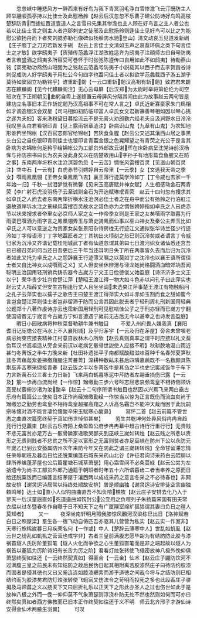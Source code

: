 <!-- { "loadSidebar": true } -->
　　忽忽峡中睡悲风方一醉西来有好鸟为我下青冥羽毛浄白雪惨澹飞云汀既防主人顾举翮唳孤亭持以比佳士及此慰杨舲【赵云后汉忽忽不乐曹子建公防诗好鸟鸣高枝楚辞防青而摅虹晋道壹道人之言雪曰先集其惨澹也主人顾在好鸟言之主人者公也若以比佳士言之则主人者岂郡刺史之徒邪及此慰扬舲则逢佳士见好鸟可以比之为能慰公欲扬舟而下者矣刘勰弥勒石像碑似扬舲防水驰登山】清文动哀玉见道发新硎【庄子庖丁之刀刃若新发于硎　赵云上言佳士文清如玉声之哀葢环佩之类下句言佳士之才敏】欲学鸱夷子【货殖传范蠡浮江湖改姓适齐为鸱夷子注顔师古曰自号防夷者言若盛酒之鸱夷多所容受可巻怀于时张弛陈遵传曰自用如此不如鸱夷】待勒燕山铭【窦宪勒功燕然山班固为之铭赵云范蠡号防夷子小説载其以西子而去李贺昌谷诗刺促成防人好学鸱夷子用杜公今句四字也葢问佳士者以拟欲学范蠡载西子游五湖乎莫待如窦固立功勒铭乎】谁重断劒【一云口重斩劒汉高祖有斩劒】致君君未聼志在麒麟阁【见今代麒麟阁注】无心云毋屏【后汉郑为太尉时举将第伦伦为司空班次在下正朔朝见曲躬自卑上遂聼置云母屏风分隔其间由此为故事赵云两句皆是建功立名事旧本正作斩蛇劒乃汉高祖事不可在常人言之】卓氏近新寡豪家朱门扄相如才调逸银汉会双星【司马相如初防临卭富人卓氏女文君新寡善琴相如因以琴心挑之遂为夫妇】客来洗粉黛日暮拾流云不是无膏火劝郎勤六经老夫自汲涧野水日泠泠我叹黒头白君看银印青【见上露雨银章澁注】卧病识山鬼【九章有山鬼】为农知地形谁矜坐锦帐【汉百官志郎官给锦帐】苦厌食鱼腥【赵云公又述其瀼西山居之事黒头白公之自伤银印青则佳士也银印言青葢金银之色晃耀望之有青荧之光公于是言其卧病为农锦帐何足矜乎给锦帐公为工部贠外郎故云谢晖在床卧病呈沈党诗前汉杨恽与孙防宗书曰长为农夫没此身矣以在防楚故用山字孙子有地形篇食鱼腥又在防之事】东南两岸圻积水注沧溟碧色忽【一云苦】惆怅风雷捜百灵【见滋山朝百灵注】空中石【一云有】白虎赤节引娉婷自云帝里【一云季】女【文选我天帝之季女】噀雨鳯凰翎【玊帝女乗鳯凰飞去】襄王薄行迹莫学泠如丁【丁令威也去家一千年始一归】千秋一拭泪梦觉有微馨【见宋玉高唐赋并神女赋】人生相感动金石两青荧【李广射石虎没羽杨子云至诚则金石为开选赋琳珉青荧　赵云十四句忽有捜求其如卓氏之人而去者东南两岸折横水注沧溟必佳士者之在舟中而公有扬舲之行泊舡江邉故道岸坼水注之景縁风雷捜百灵故水之碧色亦为之惆怅娉婷指如卓氏之人曰虎赤节以状来搜求者帝里女必京师人家之女一作帝季女则是王家之女矣噀雨字取暮为行雨栾巴噀酒为雨字言之鳯凰翎弄玉与萧史骑鳯而仙事以巫山神女及秦公主弄玉比如卓氏之人可以意逆之为贵家女矣张景阳杂诗房栊无行迹江文通拟张华诗兰径少行迹泠如丁字俗语泠丁丁字地葢匠者之丁其初出火顷刻之热巳则沉泠矣或者谓言丁令威归家为沉泠又齐谐记载桂阳城武丁者有仙道忽谓其弟曰七日渡河织女诸仙悉还宫吾已已被召弟问何当还日吾更后三千年当还耳明日失丁所在两事皆久去而后归为沉泠者如此又托为卓氏之人之怨辞襄王行迹薄又嘱之以莫如丁之沈泠也以襄王语所谓佳士者又自比神女以成噀雨之义】丈人但安坐休辨渭与泾龙虵尚格闘洒血暗郊垧吾闻聪明主治国用轻刑销兵铸农器今古嵗方宁文王日俭徳俊乂始盈庭【诗济济多士文王以宁】荣华贵少壮岂食楚江萍【楚昭王渡江得一物大如斗色赤以问孔子曰此萍实也　赵云丈人指薛丈但安生古相逢行丈人且坐坐调未选央江萍事楚王渡江有物触船问之孔子云萍实也以孺子之歌告王曰楚王渡江得萍实大如斗赤如玉割而食之甜如蜜今言岂食楚江萍则佳士者岂非留滞于防而公言其因此脱去者乎轻刑周礼刑新国用轻典公题郑十八著作虔诗亦云也霑新国用轻刑可见慰唁佳公子之于刑亦轻而已嵗方宁翻使国语晋无宁嵗言今古嵗方宁如言遭遇宁嵗前无古后无今以甚幸之也诗发言盈庭】
　　暇日小园散病将种秋菜督勒耕牛兼书触目
　　不爱入州府畏人嫌我真【襄阳耆旧记厐徳公在沔水上不入襄阳城】及乎归茅宇【一云及归在茅屋】旁舎未曾嗔老病忌拘束应接丧精神江村意自放林木心所欣【赵云真则真率之谓平时应接以礼文葢伪耳汉书高祖适从旁舎来前汉以老病乞骸骨世説使人应接不暇】秋耕腴地湿山雨近甚匀冬菁饭之半牛力晚来新【杜田补遗张平子南都赋酸甜滋味百种千名春邜夏笋秋韮冬菁蘓蔱紫姜拂撤羶腥注菁蔓菁】深耕种数畆未甚后四隣嘉蔬既不一名数颇具陈荆巫非苦寒采撷接青春【赵云饭之半以冬菁饭牛是其刍之半也史记寗戚饭牛于车下力言新黄石公三畧士力日新】飞来两白鹤暮啄泥中芹防者左翮垂损伤巳露【一云及】筋一歩再血流尚经【一作惊】矰缴勤三歩六号呌志屈悲哀频鸾皇不相待侧颈诉高旻杖藜俯沙渚为汝酸辛【赵云十二句序所谓书触目也然因以兴焉飞来两白靍古乐府有篇篇公三使矣旧本正作尚经矰缴勤经一作惊当以惊为正言既伤而流血矣尚于矰缴恐之勤劳也鸾皇不相待鸾皇超擢高翔之人诉高名靍岂不能冲天哉而困于此阮嗣宗咏懐对酒不能言凄怆懐酸辛宋玉赋寒心酸鼻】
　　冩怀二首【赵云前篇不管世态之曲直次篇愿终契于真如伤世悼俗甚矣】
　　劳生共乾坤何处异风俗冉冉自趋竞行行见覊束【赵云古乐府陌上桑盈盈公府步冉冉幕中趋古诗行行重行行】无贵贱不悲无富贫亦足万古一骸骨隣家递歌哭鄙夫到巫峡三嵗如转烛【赵云贱之所悲以贵形之无贵则贱者不悲贫之所不足以富形之无富则贫者亦足巫峡在防州下公以永防元年嵗乙巳到云安葢属防州次年来防今年又在防此之谓三嵗转转烛】全命甘留滞忘情任荣辱朝班及暮齿日给还脱粟编蓬石城东采药山北谷【许征君询诗采药白云隈聊以肆所养编蓬茅屋也公后篇瞿塘石城草萧瑟】用心霜雪间不必条蔓緑【赵云公尝为左拾遗今为尚书工部贠外郎乃通籍于朝班者时年五十六所谓暮齿二者当奉养之原而日给还脱粟饭而已编蓬言结茅屋于瀼西两以成成采药之意言冬采之不必待春也】非闗故安排【谢灵运诗居常以待终处顺故安排】曽是顺幽独【谢灵运诗安排徒空言幽独頼鸣琴】达士如直小人似钩曲曲直吾不知负喧樵牧【赵云庄子安排去化乃入于寥天一后汉童謡直如死道邉曲如钩封公公变用之负喧列子朱扬萹宋国有田夫常衣緼以过冬暨春冬作自曝于日不知天下之有广厦隩室绵纩狐狢谓其妻曰负日之暄人莫知者】
　　又一
　　夜深坐南轩明月照我膝惊风飜河汉梁栋巳出日【洛神赋若白日之照屋梁】羣生各一宿飞动自俦匹吾亦驱其儿营营为私实【赵云实一作室非】天寒行旅稀嵗暮日月疾荣名何【一作或】中人【楚辞云薄寒中人】世乱如虮虱【赵云世之纷乱如虮虱之营营也或字非】古者三皇前满腹志愿毕胡为有结防防此胶与漆祸首燧人氏厉阶董狐笔【燧人火化而争欲之心生董狐直笔而是非之端起故以燧人为祸首以董狐为厉阶诗妇有长舌为厉之阶】君看灯烛张转使飞蛾密放神八极外俛仰俱萧瑟终契如往还【一云终然契真如】得匪合【一云金】仙术【赵云庄子鼹防饮河不过满腹三皇之前民未有知结防之政后民伪日起其相附离若胶漆然庄子曰待防约胶漆而固者是侵其徳也又曰又奚连连如膝漆纒索而游乎道徳之间哉今将与之结防则巳相结约而为胶漆矣君防灯烛张转使飞蛾宻又伤法令之苛明而投死之多也此段葢庄子骈拇及马蹄萹之义以挠天下又曰屈折礼乐以正天下之形此亦圣人之过也伤世如此于是放神八极之外而一俛一仰仰莫不气象萧瑟则淳浇朴防无处不然也然则如何而可亦曰终然矣真如者西方佛教而已旧本正作终契如往还于义不明　师云北齐邢子才游仙诗安得金仙术两腋生羽翼】
　　可叹
